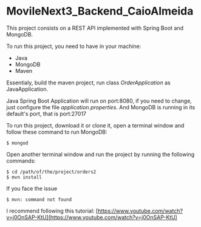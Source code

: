 # MovileNext3_Backend_CaioAlmeida

This project consists on a REST API implemented with Spring Boot and MongoDB.

To run this project, you need to have in your machine:
  - Java
  - MongoDB
  - Maven
  
Essentialy, build the maven project, run class *OrderApplication* as JavaApplication.

Java Spring Boot Application will run on port:8080, if you need to change, just configure the file *application.properties*. And MongoDB is running in its default's port, that is port:27017

To run this project, download it or clone it, open a terminal window and follow these command to run MongoDB:

    $ mongod
    
Open another terminal window and run the project by running the following commands:

    $ cd /path/of/the/project/orders2
    $ mvn install
  
If you face the issue

    $ mvn: command not found
  
I recommend following this tutorial: [https://www.youtube.com/watch?v=j0OnSAP-KtU](https://www.youtube.com/watch?v=j0OnSAP-KtU)
